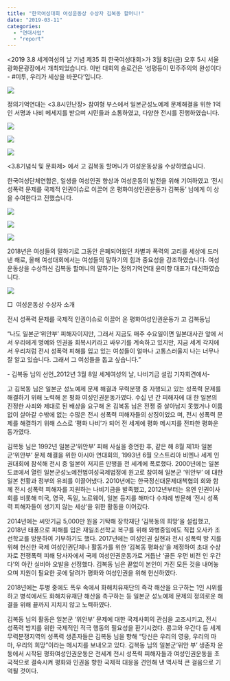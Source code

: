 ```yaml
---
title: "한국여성대회 여성운동상 수상자 김복동 할머니!"
date: "2019-03-11"
categories: 
  - "연대사업"
  - "report"
---
```


<2019 3.8 세계여성의 날 기념 제35 회 한국여성대회>가 3월 8일(금) 오후 5시 서울 광화문광장에서 개최되었습니다. 이번 대회의 슬로건은 ‘성평등이 민주주의의 완성이다 - #미투, 우리가 세상을 바꾼다’입니다.

![](https://womenandwar.net/kr/wp-content/uploads/2019/03/IMGP5555-1024x680.jpg)

정의기억연대는 <3.8시민난장> 참여형 부스에서 일본군성노예제 문제해결을 위한 1억인 서명과 나비 메세지를 받으며 시민들과 소통하였고, 다양한 전시를 진행하였습니다.

![](https://womenandwar.net/kr/wp-content/uploads/2019/03/IMGP5540-1024x680.jpg)

![](https://womenandwar.net/kr/wp-content/uploads/2019/03/IMGP5541-1024x680.jpg)

![](https://womenandwar.net/kr/wp-content/uploads/2019/03/IMGP5545-1024x680.jpg)

<3.8기념식 및 문화제> 에서 고 김복동 할머니가 여성운동상을 수상하였습니다.

한국여성단체연합은, 일생을 여성인권 향상과 여성운동의 발전을 위해 기여하였고 ‘전시성폭력 문제를 국제적 인권이슈로 이끌어 온 평화여성인권운동가 김복동’ 님에게 이 상을 수여한다고 전했습니다.

![](https://womenandwar.net/kr/wp-content/uploads/2019/03/IMGP5576-1024x680.jpg)

![](https://womenandwar.net/kr/wp-content/uploads/2019/03/IMGP5593-1024x680.jpg)

![](https://womenandwar.net/kr/wp-content/uploads/2019/03/IMGP5595-1024x680.jpg)

2018년은 여성들의 말하기로 그동안 은폐되어왔던 차별과 폭력의 고리를 세상에 드러낸 해로, 올해 여성대회에서는 여성들의 말하기의 힘과 중요성을 강조하였습니다. 여성운동상을 수상하신 김복동 할머니의 말하기는 정의기억연대 윤미향 대표가 대신하였습니다.

![](https://womenandwar.net/kr/wp-content/uploads/2019/03/IMGP5561-1024x680.jpg)

□  여성운동상 수상자 소개  

전시 성폭력 문제를 국제적 인권이슈로 이끌어 온 평화여성인권운동가 고 김복동님

“나도 일본군‘위안부’ 피해자이지만, 그래서 지금도 매주 수요일이면 일본대사관 앞에 서서 우리에게 명예와 인권을 회복시키라고 싸우기를 계속하고 있지만, 지금 세계 각지에서 우리처럼 전시 성폭력 피해를 입고 있는 여성들이 얼마나 고통스러울지 나는 너무나 잘 알고 있습니다. 그래서 그 여성들을 돕고 싶습니다.”

\- 김복동 님의 선언\_2012년 3월 8일 세계여성의 날, 나비기금 설립 기자회견에서-

고 김복동 님은 일본군 성노예제 문제 해결과 무력분쟁 중 자행되고 있는 성폭력 문제를 해결하기 위해 노력해 온 평화 여성인권운동가였다. 수십 년 간 피해자에 대 한 일본의 진정한 사죄와 제대로 된 배상을 요구해 온 김복동 님은 전쟁 중 살아남지 못했거나 이름 없이 살아갈 수밖에 없는 수많은 전시 성폭력 피해자들의 상징이었으 며, 전시 성폭력 문제를 해결하기 위해 스스로 ‘평화 나비’가 되어 전 세계에 평화 메시지를 전파한 평화운동가였다.

김복동 님은 1992년 일본군‘위안부’ 피해 사실을 증언한 후, 같은 해 8월 제1차 일본 군‘위안부’ 문제 해결을 위한 아시아 연대회의, 1993년 6월 오스트리아 비엔나 세계 인권대회에 참석해 전시 중 일본이 저지른 만행을 전 세계에 폭로했다. 2000년에는 일본 도쿄에서 열린 일본군성노예전범여성국제법정에 원고로 참여해 일본군 ‘위안부’ 에 대한 일본 천황과 정부의 유죄를 이끌어냈다. 2010년에는 한국정신대문제대책협의 회와 함께 전시 성폭력 피해자를 지원하는 나비기금을 발족했고, 2012년부터는 유엔 인권이사회를 비롯해 미국, 영국, 독일, 노르웨이, 일본 등지를 해마다 수차례 방문해 ‘전시 성폭력 피해자들이 생기지 않는 세상’을 위한 활동을 이어갔다.

2014년에는 씨앗기금 5,000만 원을 기탁해 장학재단 ‘김복동의 희망’을 설립했고, 2018년 태풍으로 피해를 입은 재일조선학교 복구를 위해 와병중임에도 직접 오사카 조선학교를 방문하여 기부하기도 했다. 2017년에는 여성인권 실현과 전시 성폭력 방 지를 위해 헌신한 국제 여성인권단체나 활동가를 위한 ‘김복동 평화상’을 제정하여 초대 수상자로 전쟁폭력 피해 당사자에서 국제 여성인권운동가로 거듭난 ‘골든 우먼 비전 인 우간다’의 아칸 실비아 오발을 선정했다. 김복동 님은 끝없이 본인이 가진 모든 것을 내어놓으며 지원이 필요한 곳에 달려가 평화와 여성인권을 위해 헌신하였다.

2018년에는 투병 중에도 폭우 속에서 화해치유재단의 즉각 해산을 요구하는 1인 시위를 하고 병석에서도 화해치유재단 해산을 촉구하는 등 일본군 성노예제 문제의 정의로운 해결을 위해 끝까지 지치지 않고 노력하였다.

김복동 님의 활동은 일본군 ‘위안부’ 문제에 대한 국제사회의 관심을 고조시키고, 전시 성폭력 방지를 위한 국제적인 적극 행동의 필요성을 환기시켰다. 콩고와 우간다 등 세계 무력분쟁지역의 성폭력 생존자들은 김복동 님을 향해 “당신은 우리의 영웅, 우리의 마마, 우리의 희망”이라는 메시지를 보내오고 있다. 김복동 님의 일본군‘위안 부’ 생존자 운동에서 시작된 평화여성인권운동은 전세계 전시 성폭력 피해자들과 여성인권운동을 초국적으로 결속시켜 평화와 인권을 향한 국제적 대응을 견인해 낸 역사적 큰 걸음으로 기억될 것이다.

